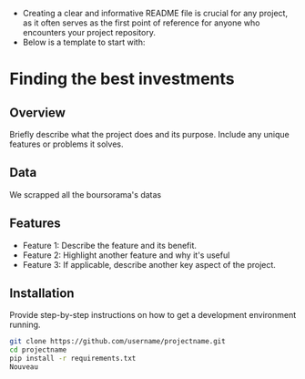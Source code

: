 * Creating a clear and informative README file is crucial for any project, as it often serves as the first point of reference for anyone who encounters your project repository.
* Below is a template to start with: 

# Finding the best investments

## Overview
Briefly describe what the project does and its purpose. Include any unique features or problems it solves.

## Data
We scrapped all the boursorama's datas

## Features
- Feature 1: Describe the feature and its benefit.
- Feature 2: Highlight another feature and why it's useful
- Feature 3: If applicable, describe another key aspect of the project.

## Installation
Provide step-by-step instructions on how to get a development environment running.

```bash
git clone https://github.com/username/projectname.git
cd projectname
pip install -r requirements.txt
Nouveau